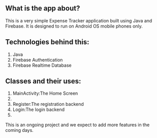 ## What is the app about?

This is a very simple Expense Tracker application built using Java and Firebase. It is designed to run on Android OS mobile phones only.


## Technologies behind this:

<ol>
<li>Java</li>
<li>Firebase Authentication</li>
<li>Firebase Realtime Database</li>
</ol>

## Classes and their uses:

<ol>
<li>MainActivity:The Home Screen<li>
<li>Register:The registration backend</li>
<li>Login:The login backend<li>
</ol>

This is an ongoing project and we expect to add more features in the coming days. 
